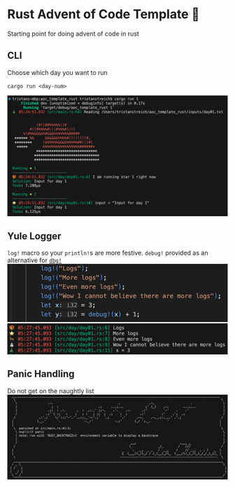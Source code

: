 # Rust Advent of Code Template 🎄
Starting point for doing advent of code in rust

## CLI
Choose which day you want to run
```shell
cargo run <day-num>
```
![](images/output.png)

## Yule Logger
`log!` macro so your `println!`s are more festive. `debug!` provided as an alternative for [`dbg!`](https://doc.rust-lang.org/std/macro.dbg.html)
![](images/log_input.png)
![](images/log_output.png)

## Panic Handling
Do not get on the naughtly list
![](images/naughty_list.png)
